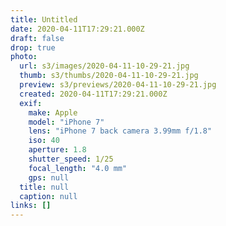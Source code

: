 ```yaml
---
title: Untitled
date: 2020-04-11T17:29:21.000Z
draft: false
drop: true
photo:
  url: s3/images/2020-04-11-10-29-21.jpg
  thumb: s3/thumbs/2020-04-11-10-29-21.jpg
  preview: s3/previews/2020-04-11-10-29-21.jpg
  created: 2020-04-11T17:29:21.000Z
  exif:
    make: Apple
    model: "iPhone 7"
    lens: "iPhone 7 back camera 3.99mm f/1.8"
    iso: 40
    aperture: 1.8
    shutter_speed: 1/25
    focal_length: "4.0 mm"
    gps: null
  title: null
  caption: null
links: []
---
```

